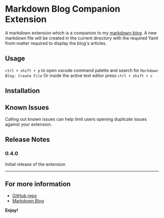 # Markdown Blog Companion Extension

A markdown extension which is a companion to my [markdown-blog](https://github.com/voiceinthedark/markdown-blog). 
A new markdown file will be created in the current directory with the required Yaml front-matter required to display the blog's articles.

## Usage

`ctrl + shift + p` to open vscode command palette and search for `Markdown Blog: Create File`
Or inside the active text editor press `ctrl + shift + c`

## Installation


## Known Issues

Calling out known issues can help limit users opening duplicate issues against your extension.

## Release Notes
### 0.4.0

Initial release of the extension


---
## For more information

- [GitHub repo](https://github.com/voiceinthedark/markdown-blog-extension)
- [Markdown Blog](https://github.com/voiceinthedark/markdown-blog)


**Enjoy!**
